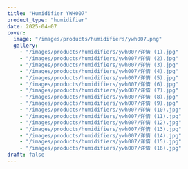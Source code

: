 ```yaml
---
title: "Humidifier YWH007"
product_type: "humidifier"
date: 2025-04-07
cover:
  image: "/images/products/humidifiers/ywh007.png"
  gallery:
    - "/images/products/humidifiers/ywh007/详情 (1).jpg"
    - "/images/products/humidifiers/ywh007/详情 (2).jpg"
    - "/images/products/humidifiers/ywh007/详情 (3).jpg"
    - "/images/products/humidifiers/ywh007/详情 (4).jpg"
    - "/images/products/humidifiers/ywh007/详情 (5).jpg"
    - "/images/products/humidifiers/ywh007/详情 (6).jpg"
    - "/images/products/humidifiers/ywh007/详情 (7).jpg"
    - "/images/products/humidifiers/ywh007/详情 (8).jpg"
    - "/images/products/humidifiers/ywh007/详情 (9).jpg"
    - "/images/products/humidifiers/ywh007/详情 (10).jpg"
    - "/images/products/humidifiers/ywh007/详情 (11).jpg"
    - "/images/products/humidifiers/ywh007/详情 (12).jpg"
    - "/images/products/humidifiers/ywh007/详情 (13).jpg"
    - "/images/products/humidifiers/ywh007/详情 (14).jpg"
    - "/images/products/humidifiers/ywh007/详情 (15).jpg"
    - "/images/products/humidifiers/ywh007/详情 (16).jpg"
draft: false
---
```

